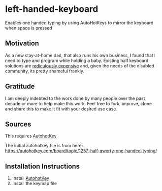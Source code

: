 # left-handed-keyboard
Enables one handed typing by using AutoHotKeys to mirror the keyboard when space is pressed

## Motivation
As a new stay-at-home dad, that also runs his own business, I found that I need to type and program while holding a baby.  Existing half keyboard solutions are [rediculously expensive](https://www.specialneedscomputers.ca/index.php?l=product_detail&p=153) and, given the needs of the disabled community, its pretty shameful frankly.

## Gratitude 
I am deeply indebted to the work done by many people over the past decade or more to help make this work.  Feel free to fork, improve, clone and share this to make it fit with your desired use case.

## Sources
This requires [AutohotKey](https://www.autohotkey.com/)

The initial autohotkey file is from here: https://autohotkey.com/board/topic/1257-half-qwerty-one-handed-typing/

## Installation Instructions

 1. Install [AutohotKey](https://www.autohotkey.com/)
 2. Install the keymap file

